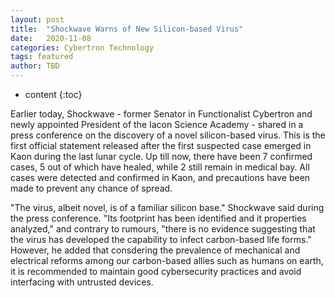 ```yaml
---
layout: post
title:  "Shockwave Warns of New Silicon-based Virus"
date:   2020-11-08
categories: Cybertron Technology
tags: featured
author: TBD
---
```


* content
{:toc}

Earlier today, Shockwave - former Senator in Functionalist Cybertron and newly appointed President of the Iacon Science Academy - shared in a press conference on the discovery of a novel silicon-based virus. This is the first official statement released after the first suspected case emerged in Kaon during the last lunar cycle. Up till now, there have been 7 confirmed cases, 5 out of which have healed, while 2 still remain in medical bay. All cases were detected and confirmed in Kaon, and precautions have been made to prevent any chance of spread.



"The virus, albeit novel, is of a familiar silicon base." Shockwave said during the press conference. "Its footprint has been identified and it properties analyzed," and contrary to rumours, "there is no evidence suggesting that the virus has developed the capability to infect carbon-based life forms." However, he added that consdering the prevalence of mechanical and electrical reforms among our carbon-based allies such as humans on earth, it is recommended to maintain good cybersecurity practices and avoid interfacing with untrusted devices.